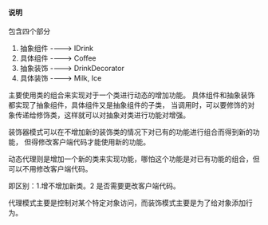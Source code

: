 #### 说明

包含四个部分

1. 抽象组件 ----> IDrink
2. 具体组件 ----> Coffee 
3. 抽象装饰 ----> DrinkDecorator
4. 具体装饰 ----> Milk, Ice

主要使用类的组合来实现对于一个类进行动态的增加功能。
具体组件和抽象装饰都实现了抽象组件，具体组件又是抽象组件的子类，
当调用时，可以要修饰的对象传递给修饰类，这样就可以对抽象对类进行功能对增强。

装饰器模式可以在不增加新的装饰类的情况下对已有的功能进行组合而得到新的功能，
但得修改客户端代码才能使用新的功能。

动态代理则是增加一个新的类来实现功能，哪怕这个功能是对已有功能的组合，但可以不用修改客户端代码。



即区别：1.增不增加新类。2 是否需要更改客户端代码。

代理模式主要是控制对某个特定对象访问，而装饰模式主要是为了给对象添加行为。

